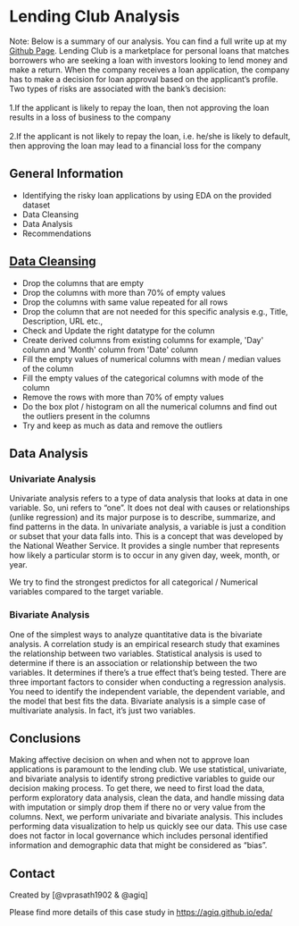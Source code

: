# Lending Club Analysis
Note: Below is a summary of our analysis.  You can find a full write up at my [Github Page](https://agiq.github.io/eda/).
Lending Club is a marketplace for personal loans that matches borrowers who are seeking a loan with investors looking to lend money and make a return.
When the company receives a loan application, the company has to make a decision for loan approval based on the applicant’s profile. Two types of risks are associated with the bank’s decision:<br> <br>
1.If the applicant is likely to repay the loan, then not approving the loan results in a loss of business to the company <br> <br>
2.If the applicant is not likely to repay the loan, i.e. he/she is likely to default, then approving the loan may lead to a financial loss for the company


## General Information
- Identifying the risky loan applications by using EDA on the provided dataset
- Data Cleansing
- Data Analysis
- Recommendations

## [Data Cleansing](https://agiq.github.io/eda/#data-analysis)
- Drop the columns that are empty
- Drop the columns with more than 70% of empty values
- Drop the columns with same value repeated for all rows
- Drop the column that are not needed for this specific analysis e.g., Title, Description, URL etc.,
- Check and Update the right datatype for the column
- Create derived columns from existing columns for example, 'Day' column and 'Month' column from 'Date' column
- Fill the empty values of numerical columns with mean / median values of the column
- Fill the empty values of the categorical columns with mode of the column
- Remove the rows with more than 70% of empty values
- Do the box plot / histogram on all the numerical columns and find out the outliers present in the columns
- Try and keep as much as data and remove the outliers

## Data Analysis

### Univariate Analysis
Univariate analysis refers to a type of data analysis that looks at data in one variable. So, uni refers to “one”. It does not deal with causes or relationships (unlike regression) and its major purpose is to describe, summarize, and find patterns in the data. In univariate analysis, a variable is just a condition or subset that your data falls into. This is a concept that was developed by the National Weather Service. It provides a single number that represents how likely a particular storm is to occur in any given day, week, month, or year.

We try to find the strongest predictos for all categorical / Numerical variables compared to the target variable.

### Bivariate Analysis
One of the simplest ways to analyze quantitative data is the bivariate analysis. A correlation study is an empirical research study that examines the relationship between two variables. Statistical analysis is used to determine if there is an association or relationship between the two variables. It determines if there’s a true effect that’s being tested. There are three important factors to consider when conducting a regression analysis. You need to identify the independent variable, the dependent variable, and the model that best fits the data. Bivariate analysis is a simple case of multivariate analysis. In fact, it’s just two variables.

<!-- You don't have to answer all the questions - just the ones relevant to your project. -->

## Conclusions
Making affective decision on when and when not to approve loan applications is paramount to the lending club. We use statistical, univariate, and bivariate analysis to identify strong predictive variables to guide our decision making process. To get there, we need to first load the data, perform exploratory data analysis, clean the data, and handle missing data with imputation or simply drop them if there no or very value from the columns. Next, we perform univariate and bivariate analysis. This includes performing data visualization to help us quickly see our data. This use case does not factor in local governance which includes personal identified information and demographic data that might be considered as “bias”.


## Contact
Created by [@vprasath1902 & @agiq]

Please find more details of this case study in https://agiq.github.io/eda/
